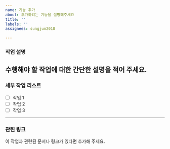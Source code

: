 ```yaml
---
name: 기능 추가
about: 추가하려는 기능을 설명해주세요
title: ''
labels: ''
assignees: sungjun2018

---
```


### 작업 설명
수행해야 할 작업에 대한 간단한 설명을 적어 주세요.
---
### 세부 작업 리스트
- [ ] 작업 1
- [ ] 작업 2
- [ ] 작업 3
---
### 관련 링크
이 작업과 관련된 문서나 링크가 있다면 추가해 주세요.
